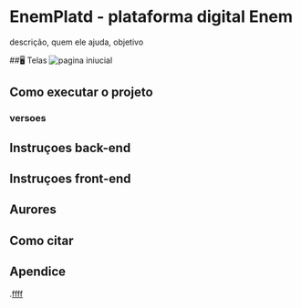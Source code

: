 # EnemPlatd - plataforma digital Enem
descrição, quem ele ajuda, objetivo 

##🖥 Telas
![pagina iniucial](..)

## Como executar o projeto
### versoes

## Instruçoes back-end

## Instruçoes front-end

## Aurores

## Como citar

## Apendice 
.[ffff](apendice.pdf)

